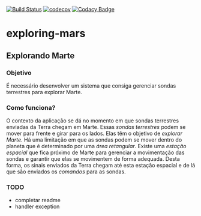 [![Build Status](https://travis-ci.org/andreformento/exploring-mars.svg?branch=master)](https://travis-ci.org/andreformento/exploring-mars) [![codecov](https://codecov.io/gh/andreformento/exploring-mars/branch/master/graph/badge.svg)](https://codecov.io/gh/andreformento/exploring-mars) [![Codacy Badge](https://api.codacy.com/project/badge/Grade/b205e4b7bc0f440db0b53dbddd563dba)](https://www.codacy.com/app/andreformento/exploring-mars?utm_source=github.com&amp;utm_medium=referral&amp;utm_content=andreformento/exploring-mars&amp;utm_campaign=Badge_Grade)

# exploring-mars

## Explorando Marte

### Objetivo

É necessário desenvolver um sistema que consiga gerenciar sondas terrestres para explorar Marte.

### Como funciona?

O contexto da aplicação se dá no momento em que sondas terrestres enviadas da Terra chegam em Marte.
Essas *sondas terrestres* podem se mover para frente e girar para os lados. Elas têm o objetivo de *explorar Marte*.
Há uma limitação em que as sondas podem se mover dentro do planeta que é determinado por uma *área retangular*.
Existe uma *estação espacial* que fica próximo de Marte para gerenciar a movimentação das sondas e garantir que elas se movimentem de forma adequada. Desta forma, os sinais enviados da Terra chegam até esta estação espacial e de lá que são enviados os *comandos* para as sondas.

### TODO
- completar readme
- handler exception
